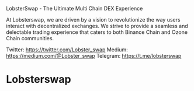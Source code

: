 LobsterSwap - The Ultimate Multi Chain DEX Experience

At Lobsterswap, we are driven by a vision to revolutionize the way users interact with decentralized exchanges. We strive to provide a seamless and delectable trading experience that caters to both Binance Chain and Ozone Chain communities. 

Twitter: https://twitter.com/Lobster_swap
Medium: https://medium.com/@Lobster_swap
Telegram: https://t.me/lobsterswap

# Lobsterswap
